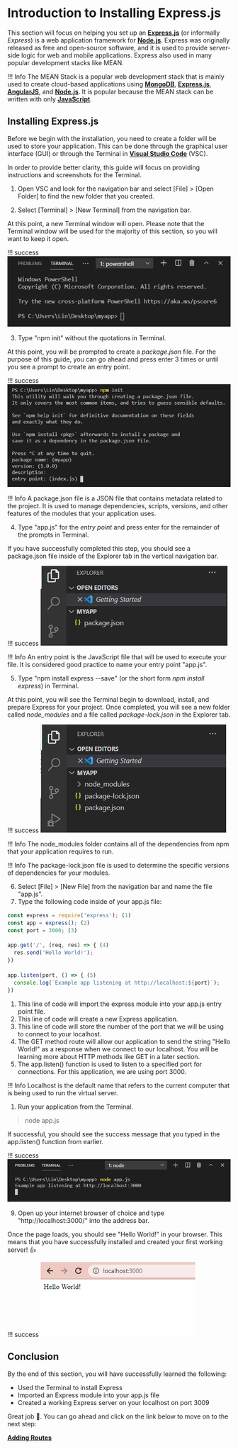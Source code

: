 # Introduction to Installing Express.js

This section will focus on helping you set up an [**Express.js**](https://expressjs.com/) (or informally *Express*) is a web application framework for [**Node.js**](https://nodejs.org/). Express was originally released as free and open-source software, and it is used to provide server-side logic for web and mobile applications. Express also used in many popular development stacks like MEAN.

!!! Info
The MEAN Stack is a popular web development stack that is mainly used to create cloud-based applications using [**MongoDB**](https://www.mongodb.com/), [**Express.js**](https://expressjs.com/), [**AngularJS**](https://angularjs.org/), and [**Node.js**](https://nodejs.org/). It is popular because the MEAN stack can be written with only [**JavaScript**](https://www.javascript.com/).

## Installing Express.js

Before we begin with the installation, you need to create a folder will be used to store your application. This can be done through the graphical user interface (GUI) or through the Terminal in [**Visual Studio Code**](https://code.visualstudio.com/download) (VSC).

In order to provide better clarity, this guide will focus on providing instructions and screenshots for the Terminal.

1. Open VSC and look for the navigation bar and select [File] > [Open Folder] to find the new folder that you created.

2. Select [Terminal] > [New Terminal] from the navigation bar.




At this point, a new Terminal window will open. Please note that the Terminal window will be used for the majority of this section, so you will want to keep it open.




!!! success
![Example of a Terminal window opened in VSC](images/installing-express-step1.png)

3. Type "npm init" without the quotations in Terminal.




At this point, you will be prompted to create a *package.json* file. For the purpose of this guide, you can go ahead and press enter 3 times or until you see a prompt to create an entry point.



!!! success
![Example of a using npm init and reaching the entry point prompt in your terminal](images/installing-express-step3.png)




!!! Info
A package.json file is a JSON file that contains metadata related to the project. It is used to manage dependencies, scripts, versions, and other features of the modules that your application uses.

4. Type "app.js" for the *entry point* and press enter for the remainder of the prompts in Terminal.




If you have successfully completed this step, you should see a package.json file inside of the Explorer tab in the vertical navigation bar.




!!! success
![Example successfully creating a package.json file](images/installing-express-step4.png)




!!! Info
An entry point is the JavaScript file that will be used to execute your file. It is considered good practice to name your entry point "app.js".

5. Type "npm install express --save" (or the short form *npm install express*) in Terminal.




At this point, you will see the Terminal begin to download, install, and prepare Express for your project. Once completed, you will see a new folder called *node_modules* and a file called *package-lock.json* in the Explorer tab.




!!! success
![Example successfully creating a package.json file](images/installing-express-step5.png)




!!! Info
The node_modules folder contains all of the dependencies from npm that your application requires to run.




!!! Info
The package-lock.json file is used to determine the specific versions of dependencies for your modules.

6. Select [File] > [New File] from the navigation bar and name the file "app.js".
7. Type the following code inside of your app.js file:

``` {.js .annotate}
const express = require('express'); (1)
const app = express(); (2)
const port = 3000; (3)

app.get('/', (req, res) => { (4)
  res.send('Hello World!'); 
})

app.listen(port, () => { (5)
  console.log(`Example app listening at http://localhost:${port}`);
})
```

1. This line of code will import the express module into your app.js entry point file.
2. This line of code will create a new Express application.
3. This line of code will store the number of the port that we will be using to connect to your localhost.
4. The GET method route will allow our application to send the string "Hello World!" as a response when we connect to our localhost. You will be learning more about HTTP methods like GET in a later section.
5. The app.listen() function is used to listen to a specified port for connections. For this application, we are using port 3000.




!!! Info
Localhost is the default name that refers to the current computer that is being used to run the virtual server.

1. Run your application from the Terminal.
> node app.js




If successful, you should see the success message that you typed in the app.listen() function from earlier.




!!! success
![Example of the Terminal displaying "Example app listening at http://localhost:3000" when the application is run](images/installing-express-step13.png)

9. Open up your internet browser of choice and type "http://localhost:3000/" into the address bar.




Once the page loads, you should see "Hello World!" in your browser. This means that you have successfully installed and created your first working server! 👍




!!! success
![Example of the browser displaying the words "Hello World!"](images/installing-express-step14.png)

## Conclusion

By the end of this section, you will have successfully learned the following:

- Used the Terminal to install Express
- Imported an Express module into your app.js file
- Created a working Express server on your localhost on port 3009

Great job 🤗. You can go ahead and click on the link below to move on to the next step:

**[Adding Routes]()**